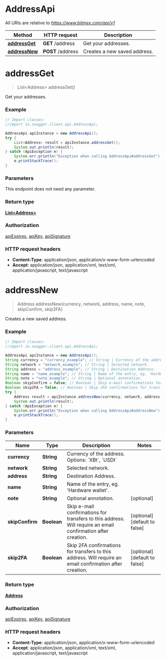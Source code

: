 # AddressApi

All URIs are relative to *https://www.bitmex.com/api/v1*

Method | HTTP request | Description
------------- | ------------- | -------------
[**addressGet**](AddressApi.md#addressGet) | **GET** /address | Get your addresses.
[**addressNew**](AddressApi.md#addressNew) | **POST** /address | Creates a new saved address.


<a name="addressGet"></a>
# **addressGet**
> List&lt;Address&gt; addressGet()

Get your addresses.

### Example
```java
// Import classes:
//import io.swagger.client.api.AddressApi;

AddressApi apiInstance = new AddressApi();
try {
    List<Address> result = apiInstance.addressGet();
    System.out.println(result);
} catch (ApiException e) {
    System.err.println("Exception when calling AddressApi#addressGet");
    e.printStackTrace();
}
```

### Parameters
This endpoint does not need any parameter.

### Return type

[**List&lt;Address&gt;**](Address.md)

### Authorization

[apiExpires](../README.md#apiExpires), [apiKey](../README.md#apiKey), [apiSignature](../README.md#apiSignature)

### HTTP request headers

 - **Content-Type**: application/json, application/x-www-form-urlencoded
 - **Accept**: application/json, application/xml, text/xml, application/javascript, text/javascript

<a name="addressNew"></a>
# **addressNew**
> Address addressNew(currency, network, address, name, note, skipConfirm, skip2FA)

Creates a new saved address.

### Example
```java
// Import classes:
//import io.swagger.client.api.AddressApi;

AddressApi apiInstance = new AddressApi();
String currency = "currency_example"; // String | Currency of the address. Options: `XBt`, `USDt`
String network = "network_example"; // String | Selected network.
String address = "address_example"; // String | Destination Address.
String name = "name_example"; // String | Name of the entry, eg. 'Hardware wallet'.
String note = "note_example"; // String | Optional annotation.
Boolean skipConfirm = false; // Boolean | Skip e-mail confirmations for transfers to this address. Will require an email confirmation after creation.
Boolean skip2FA = false; // Boolean | Skip 2FA confirmations for transfers to this address. Will require an email confirmation after creation.
try {
    Address result = apiInstance.addressNew(currency, network, address, name, note, skipConfirm, skip2FA);
    System.out.println(result);
} catch (ApiException e) {
    System.err.println("Exception when calling AddressApi#addressNew");
    e.printStackTrace();
}
```

### Parameters

Name | Type | Description  | Notes
------------- | ------------- | ------------- | -------------
 **currency** | **String**| Currency of the address. Options: &#x60;XBt&#x60;, &#x60;USDt&#x60; |
 **network** | **String**| Selected network. |
 **address** | **String**| Destination Address. |
 **name** | **String**| Name of the entry, eg. &#39;Hardware wallet&#39;. |
 **note** | **String**| Optional annotation. | [optional]
 **skipConfirm** | **Boolean**| Skip e-mail confirmations for transfers to this address. Will require an email confirmation after creation. | [optional] [default to false]
 **skip2FA** | **Boolean**| Skip 2FA confirmations for transfers to this address. Will require an email confirmation after creation. | [optional] [default to false]

### Return type

[**Address**](Address.md)

### Authorization

[apiExpires](../README.md#apiExpires), [apiKey](../README.md#apiKey), [apiSignature](../README.md#apiSignature)

### HTTP request headers

 - **Content-Type**: application/json, application/x-www-form-urlencoded
 - **Accept**: application/json, application/xml, text/xml, application/javascript, text/javascript

